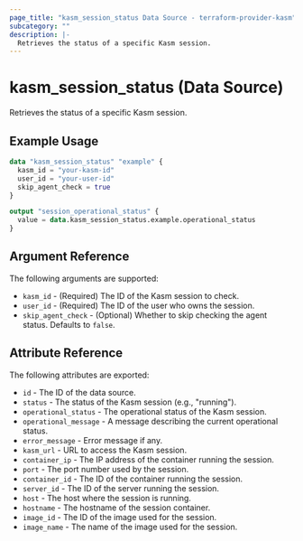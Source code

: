 ```yaml
---
page_title: "kasm_session_status Data Source - terraform-provider-kasm"
subcategory: ""
description: |-
  Retrieves the status of a specific Kasm session.
---
```


# kasm_session_status (Data Source)

Retrieves the status of a specific Kasm session.

## Example Usage

```terraform
data "kasm_session_status" "example" {
  kasm_id = "your-kasm-id"
  user_id = "your-user-id"
  skip_agent_check = true
}

output "session_operational_status" {
  value = data.kasm_session_status.example.operational_status
}
```

## Argument Reference

The following arguments are supported:

* `kasm_id` - (Required) The ID of the Kasm session to check.
* `user_id` - (Required) The ID of the user who owns the session.
* `skip_agent_check` - (Optional) Whether to skip checking the agent status. Defaults to `false`.

## Attribute Reference

The following attributes are exported:

* `id` - The ID of the data source.
* `status` - The status of the Kasm session (e.g., "running").
* `operational_status` - The operational status of the Kasm session.
* `operational_message` - A message describing the current operational status.
* `error_message` - Error message if any.
* `kasm_url` - URL to access the Kasm session.
* `container_ip` - The IP address of the container running the session.
* `port` - The port number used by the session.
* `container_id` - The ID of the container running the session.
* `server_id` - The ID of the server running the session.
* `host` - The host where the session is running.
* `hostname` - The hostname of the session container.
* `image_id` - The ID of the image used for the session.
* `image_name` - The name of the image used for the session.
